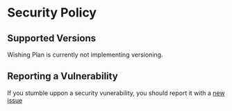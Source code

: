 # Security Policy

## Supported Versions

Wishing Plan is currently not implementing versioning.

## Reporting a Vulnerability
If you stumble uppon a security vunerability, you should report it with a [new issue](https://github.com/Andreasgdp/Wishing-Plan/issues)
